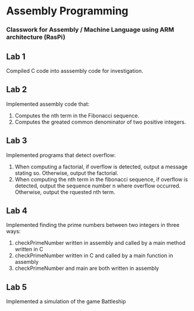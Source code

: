 # Assembly Programming
### Classwork for Assembly / Machine Language using ARM architecture (RasPi)

## Lab 1
Compiled C code into asssembly code for investigation.

## Lab 2
Implemented assembly code that:
1. Computes the nth term in the Fibonacci sequence.
1. Computes the greated common denominator of two positive integers.

## Lab 3
Implemented programs that detect overflow:
1. When computing a factorial, if overflow is detected, output a message stating so. Otherwise, output the factorial.
1. When computing the nth term in the fibonacci sequence, if overflow is detected, output the sequence number n where overflow occurred. Otherwise, output the rquested nth term.

## Lab 4
Implemented finding the prime numbers between two integers in three ways:
1. checkPrimeNumber written in assembly and called by a main method written in C
1. checkPrimeNumber written in C and called by a main function in assembly
1. checkPrimeNumber and main are both written in assembly

## Lab 5
Implemented a simulation of the game Battleship

